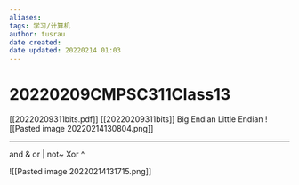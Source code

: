 ```yaml
---
aliases: 
tags: 学习/计算机
author: tusrau
date created: 
date updated: 20220214 01:03
---
```


# 20220209CMPSC311Class13
[[20220209311bits.pdf]]
[[20220209311bits]]
Big Endian
Little Endian
![[Pasted image 20220214130804.png]]

---
and &
or |
not\~
Xor ^


![[Pasted image 20220214131715.png]]

